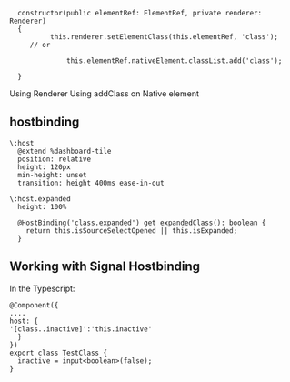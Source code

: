 ```
  constructor(public elementRef: ElementRef, private renderer: Renderer)
  {
          this.renderer.setElementClass(this.elementRef, 'class');
     // or 
  
              this.elementRef.nativeElement.classList.add('class');
  
  }
```

Using Renderer
Using addClass on Native element



## hostbinding
```
\:host
  @extend %dashboard-tile
  position: relative
  height: 120px
  min-height: unset
  transition: height 400ms ease-in-out

\:host.expanded
  height: 100%
```
```
  @HostBinding('class.expanded') get expandedClass(): boolean {
    return this.isSourceSelectOpened || this.isExpanded;
  }
```
## Working with Signal Hostbinding
In the Typescript:
```
@Component({
....
host: {
'[class..inactive]':'this.inactive'
  }
})
export class TestClass {
  inactive = input<boolean>(false);
}
```
